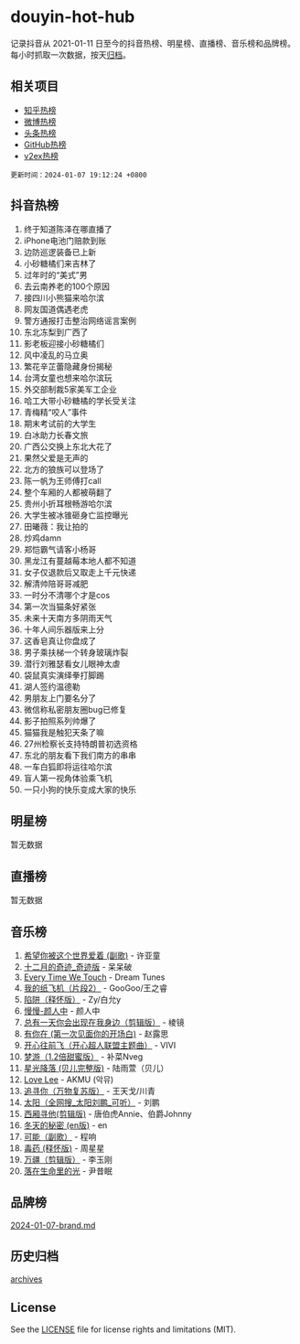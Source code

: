 # douyin-hot-hub

记录抖音从 2021-01-11 日至今的抖音热榜、明星榜、直播榜、音乐榜和品牌榜。每小时抓取一次数据，按天[归档](archives)。

## 相关项目

- [知乎热榜](https://github.com/lonnyzhang423/zhihu-hot-hub)
- [微博热榜](https://github.com/lonnyzhang423/weibo-hot-hub)
- [头条热榜](https://github.com/lonnyzhang423/toutiao-hot-hub)
- [GitHub热榜](https://github.com/lonnyzhang423/github-hot-hub)
- [v2ex热榜](https://github.com/lonnyzhang423/v2ex-hot-hub)


`更新时间：2024-01-07 19:12:24 +0800`

## 抖音热榜

1. 终于知道陈泽在哪直播了
1. iPhone电池门赔款到账
1. 边防巡逻装备已上新
1. 小砂糖橘们来吉林了
1. 过年时的“美式”男
1. 去云南养老的100个原因
1. 接四川小熊猫来哈尔滨
1. 网友国道偶遇老虎
1. 警方通报打击整治网络谣言案例
1. 东北冻梨到广西了
1. 影老板迎接小砂糖橘们
1. 风中凌乱的马立奥
1. 繁花辛芷蕾隐藏身份揭秘
1. 台湾女童也想来哈尔滨玩
1. 外交部制裁5家美军工企业
1. 哈工大带小砂糖橘的学长受关注
1. 青梅精“咬人”事件
1. 期末考试前的大学生
1. 白冰助力长春文旅
1. 广西公交换上东北大花了
1. 果然父爱是无声的
1. 北方的狼族可以登场了
1. 陈一帆为王师傅打call
1. 整个车厢的人都被萌翻了
1. 贵州小折耳根畅游哈尔滨
1. 大学生被冰锥砸身亡监控曝光
1. 田曦薇：我让拍的
1. 炒鸡damn
1. 郑恺霸气请客小杨哥
1. 黑龙江有蔓越莓本地人都不知道
1. 女子仅退款后又取走上千元快递
1. 解清帅陪哥哥减肥
1. 一时分不清哪个才是cos
1. 第一次当猫条好紧张
1. 未来十天南方多阴雨天气
1. 十年人间乐器版来上分
1. 这香皂真让你盘成了
1. 男子乘扶梯一个转身玻璃炸裂
1. 潜行刘雅瑟看女儿眼神太虐
1. 袋鼠真实演绎拳打脚踢
1. 湖人签约温德勒
1. 男朋友上门要名分了
1. 微信称私密朋友圈bug已修复
1. 影子拍照系列帅爆了
1. 猫猫我是触犯天条了嘛
1. 27州检察长支持特朗普初选资格
1. 东北的朋友看下我们南方的串串
1. 一车白狐即将运往哈尔滨
1. 盲人第一视角体验乘飞机
1. 一只小狗的快乐变成大家的快乐

## 明星榜

暂无数据

## 直播榜

暂无数据

## 音乐榜

1. [希望你被这个世界爱着 (副歌)](https://sf86-cdn-tos.douyinstatic.com/obj/tos-cn-ve-2774/oUHCmWQfZlE3QQBKBeD8rCFLpJzPgCpImhsxMt) - 许亚童
1. [十二月的奇迹_奇迹版](https://sf86-cdn-tos.douyinstatic.com/obj/tos-cn-ve-2774/oMslvA9FBzGMGHnyUuoiiUjtIAXfMz6tzwByW8) - 呆呆破
1. [Every Time We Touch](https://sf6-cdn-tos.douyinstatic.com/obj/tos-cn-ve-2774/ogN6lUKQeBBfEVhIOMikG1CcJjugxk1tztZyhP) - Dream Tunes
1. [我的纸飞机（片段2）](https://sf86-cdn-tos.douyinstatic.com/obj/tos-cn-ve-2774/oM2ZrKcg2CD5AeRB2gkeXOFB1IxAGJdZPazYHf) - GooGoo/王之睿
1. [陷阱（释怀版）](https://sf3-cdn-tos.douyinstatic.com/obj/tos-cn-ve-2774/oE8C21LeZrzKLDFfQYgMzx4GAIHageG5IzayY7) - Zy/白允y
1. [慢慢-颜人中](https://sf3-cdn-tos.douyinstatic.com/obj/tos-cn-ve-2774/ocjHNfBXdBxQNC8ZGAeoLMFTUgtBg8bkExunDC) - 颜人中
1. [总有一天你会出现在我身边（剪辑版）](https://sf86-cdn-tos.douyinstatic.com/obj/tos-cn-ve-2774/oMLsHwhWW7CYoAhoWB9EXUQIzNBsfAJxpAoxCU) - 棱镜
1. [有你在 (第一次见面你的开场白)](https://sf86-cdn-tos.douyinstatic.com/obj/tos-cn-ve-2774/oAthrQ3ClJBfI57uBoFEgNDYtNCZ0TSYQQfxQ0) - 赵露思
1. [开心往前飞（开心超人联盟主题曲）](https://sf3-cdn-tos.douyinstatic.com/obj/tos-cn-ve-2774/9d8fb7c82cf1421fb93a9fe925275e0a) - VIVI
1. [梦游（1.2倍甜蜜版）](https://sf6-cdn-tos.douyinstatic.com/obj/tos-cn-ve-2774/o4gyAUm8hwufoEABmwVIiQtHsFuGzAEEWtNMzo) - 补菜Nveg
1. [星光降落 (贝儿完整版)](https://sf86-cdn-tos.douyinstatic.com/obj/tos-cn-ve-2774/okwB9hAwyAtsFFkFBzAX1hOOfQuIoMNs0W2Mwr) - 陆雨萱（贝儿）
1. [Love Lee](https://sf86-cdn-tos.douyinstatic.com/obj/tos-cn-ve-2774/o05GbkJGbCBTdDnMtB0fwOYgkeZp23vrWQDQBS) - AKMU (악뮤)
1. [追寻你（万物复苏版）](https://sf86-cdn-tos.douyinstatic.com/obj/tos-cn-ve-2774/oYeAZJsbjIDit9APmBg8u6uDUQnHmoCf3gbo74) - 王天戈/川青
1. [太阳（全网搜_太阳刘鹏_可听）](https://sf86-cdn-tos.douyinstatic.com/obj/tos-cn-ve-2774/ogWbyIQnlBFImVbeDocRdCIYtBHlbJXgfZMvgz) - 刘鹏
1. [西厢寻他(剪辑版)](https://sf86-cdn-tos.douyinstatic.com/obj/tos-cn-ve-2774/oUsAVfAQKlRNxEv5qxvIB8o5qmIWUcXbzJKJhw) - 唐伯虎Annie、伯爵Johnny
1. [冬天的秘密 (en版)](https://sf86-cdn-tos.douyinstatic.com/obj/tos-cn-ve-2774/okIuMHDdzyf3FjGK4Lphe1vfHcQaPIHAg0Z4CR) - en
1. [可能（副歌）](https://sf86-cdn-tos.douyinstatic.com/obj/tos-cn-ve-2774/cde1731888894259b333569393c2fb51) - 程响
1. [毒药 (释怀版)](https://sf3-cdn-tos.douyinstatic.com/obj/tos-cn-ve-2774/oYILMEAzspdZBIzy4frJNB8ZHPHWAhiwowd4Ad) - 周星星
1. [万疆（剪辑版）](https://sf6-cdn-tos.douyinstatic.com/obj/tos-cn-ve-2774/ooG7oVgFlDTelKCjCsTTobQvbdtj1BBQXnfZd8) - 李玉刚
1. [落在生命里的光](https://sf86-cdn-tos.douyinstatic.com/obj/tos-cn-ve-2774/d9ffa8c090124ea58bb10df9b510c01d) - 尹昔眠

## 品牌榜

[2024-01-07-brand.md](archives/2024-01-07-brand.md)

## 历史归档

[archives](archives)

## License

See the [LICENSE](LICENSE) file for license rights and limitations (MIT).
